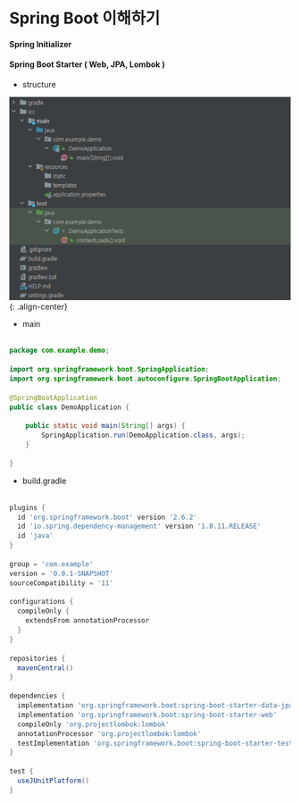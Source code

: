 # Spring Boot 이해하기 

#### Spring Initializer 


#### Spring Boot Starter ( Web, JPA, Lombok )


- structure 

![](https://github.com/keepinmindsh/tech-course/blob/main/assets/springboot_001.png){: .align-center} 

- main

```java

package com.example.demo;

import org.springframework.boot.SpringApplication;
import org.springframework.boot.autoconfigure.SpringBootApplication;

@SpringBootApplication
public class DemoApplication {

	public static void main(String[] args) {
		SpringApplication.run(DemoApplication.class, args);
	}

}

```

- build.gradle 

```gradle

plugins {
  id 'org.springframework.boot' version '2.6.2'
  id 'io.spring.dependency-management' version '1.0.11.RELEASE'
  id 'java'
}

group = 'com.example'
version = '0.0.1-SNAPSHOT'
sourceCompatibility = '11'

configurations {
  compileOnly {
    extendsFrom annotationProcessor
  }
}

repositories {
  mavenCentral()
}

dependencies {
  implementation 'org.springframework.boot:spring-boot-starter-data-jpa'
  implementation 'org.springframework.boot:spring-boot-starter-web'
  compileOnly 'org.projectlombok:lombok'
  annotationProcessor 'org.projectlombok:lombok'
  testImplementation 'org.springframework.boot:spring-boot-starter-test'
}

test {
  useJUnitPlatform()
}

```